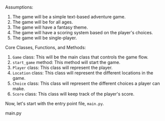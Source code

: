 Assumptions:
1. The game will be a simple text-based adventure game.
2. The game will be for all ages.
3. The game will have a fantasy theme.
4. The game will have a scoring system based on the player's choices.
5. The game will be single-player.

Core Classes, Functions, and Methods:
1. `Game` class: This will be the main class that controls the game flow.
2. `start_game` method: This method will start the game.
3. `Player` class: This class will represent the player.
4. `Location` class: This class will represent the different locations in the game.
5. `Choice` class: This class will represent the different choices a player can make.
6. `Score` class: This class will keep track of the player's score.

Now, let's start with the entry point file, `main.py`.

main.py
